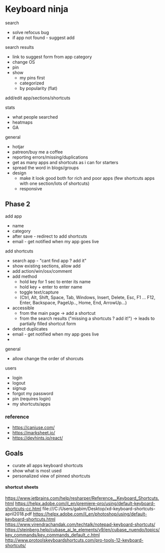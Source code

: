 # Keyboard ninja

search
* solve refocus bug
* if app not found - suggest add

search results
* link to suggest form from app category
 * change OS
* pin
* show
  * my pins first
  * categorized
  * by popularity (flat)

add/edit app/sections/shortcuts

stats  
* what people searched
* heatmaps
* GA 

general  
* hotjar 
* patreon/buy me a coffee
* reporting errors/missing/duplications
* get as many apps and shortcuts as i can for starters
* spread the word in blogs/groups
* design
  * make it look good both for rich and poor apps (few shortcuts apps with one section/lots of shortcuts) 
  * responsive

## Phase 2

add app
* name
* category
* after save - redirect to add shortcuts
* email - get notified when my app goes live

add shortcuts
* search app - "cant find app ? add it"
* show existing sections, allow add
* add action/win/osx/comment
* add method
  * hold key for 1 sec to enter its name
  * hold key + enter to enter name
  * toggle text/capture
  * (Ctrl, Alt, Shift, Space, Tab, Windows, Insert, Delete, Esc, F1 ... F12, Enter, Backspace, PageUp.., Home, End, ArrowUp...)
* accessible
  * from the main page -> add a shortcut
  * from the search results ("missing a shortcuts ? add it!") -> leads to partially filled shortcut form
* detect duplicates
* email - get notified when my app goes live
* 
general
* allow change the order of shorcuts

users
* login
* logout
* signup
* forgot my password
* pin (requires login)
* my shortcuts/apps

### reference

* https://caniuse.com/
* https://marksheet.io/
* https://devhints.io/react/

## Goals

* curate all apps keyboard shortcuts
* show what is most used
* personalized view of pinned shortcuts 

#### shortcut sheets
https://www.jetbrains.com/help/resharper/Reference__Keyboard_Shortcuts.html
https://helpx.adobe.com/il_en/premiere-pro/using/default-keyboard-shortcuts-cc.html
file:///C:/Users/gabim/Desktop/xd-keyboard-shortcuts-april2018.pdf
https://helpx.adobe.com/il_en/photoshop/using/default-keyboard-shortcuts.html
https://www.virendrachandak.com/techtalk/notepad-keyboard-shortcuts/
https://steinberg.help/cubase_ai_le_elements/v9/en/cubase_nuendo/topics/key_commands/key_commands_default_c.html
http://www.protoolskeyboardshortcuts.com/pro-tools-12-keyboard-shortcuts/
